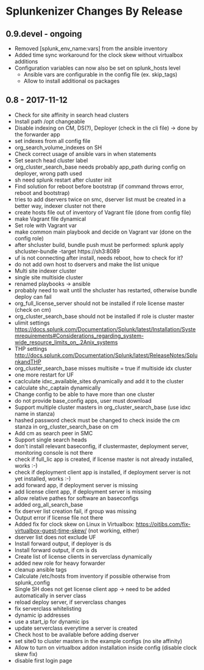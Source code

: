 Splunkenizer Changes By Release
===============================

## 0.9.devel - ongoing

* Removed [splunk_env_name:vars] from the ansible inventory
* Added time sync workaround for the clock skew without virtualbox additions
* Configuration variables can now also be set on splunk_hosts level
  * Ansible vars are configurable in the config file (ex. skip_tags)
  * Allow to install additional os packages

## 0.8 - 2017-11-12

* Check for site affinity in search head clusters
* Install path /opt changeable
* Disable indexing on CM, DS(?), Deployer (check in the cli file) -> done by the forwarder app
* set indexes from all config file
* org_search_volume_indexes on SH
* Check correct usage of ansible vars in when statements
* Set search head cluster label
* org_cluster_search_base needs probably app_path during config on deployer, wrong path used
* sh need splunk restart after cluster init
* Find solution for reboot before bootstrap (if command throws error, reboot and bootstrap)
* tries to add dservers twice on smc, dserver list must be created in a better way, indexer cluster not there
* create hosts file out of inventory of Vagrant file (done from config file)
* make Vagrant file dynamical
* Set role with Vagrant var
* make common main playbook and decide on Vagrant var (done on the config role)
* after shcluster build, bundle push must be performed: splunk apply shcluster-bundle -target https://sh3:8089
* uf is not connecting after install, needs reboot, how to check for it?
* do not add own host to dservers and make the list unique
* Multi site indexer cluster
* single site multiside cluster
* renamed playbooks -> ansible
* probably need to wait until the shcluster has restarted, otherwise bundle deploy can fail
* org_full_license_server should not be installed if role license master (check on cm)
* org_cluster_search_base should not be installed if role is cluster master
* ulimit settings https://docs.splunk.com/Documentation/Splunk/latest/Installation/Systemrequirements#Considerations_regarding_system-wide_resource_limits_on_.2Anix_systems
* THP settings http://docs.splunk.com/Documentation/Splunk/latest/ReleaseNotes/SplunkandTHP
* org_cluster_search_base misses multisite = true if multiside idx cluster
* one more restart for UF
* caclculate idxc_available_sites dynamically and add it to the cluster
* calculate shc_captain dynamically
* Change config to be able to have more than one cluster
* do not provide base_config apps, user must download
* Support multiple cluster masters in org_cluster_search_base (use idxc name in stanza)
* hashed password check must be changed to check inside the cm stanza in org_cluster_search_base on cm
* Add cm as search peer in SMC
* Support single search heads
* don't install relevant baseconfig, if clustermaster, deployment server, monitoring console is not there
* check if full_lic app is created, if license master is not already installed, works :-)
* check if deployment client app is installed, if deployment server is not yet installed, works :-)
* add forward app, if deployment server is missing
* add license client app, if deployment server is missing
* allow relative pathes for software an baseconfigs
* added org_all_search_base
* fix dserver list creation fail, if group was missing
* Output error if license file not there
* Added fix for clock skew on Linux in Virtualbox: https://oitibs.com/fix-virtualbox-guest-time-skew/ (not working, either)
* dserver list does not exclude UF
* Install forward output, if deployer is ds
* Install forward output, if cm is ds
* Create list of license clients in serverclass dynamically
* added new role for heavy forwarder
* cleanup ansible tags
* Calculate /etc/hosts from inventory if possible otherwise from splunk_config
* Single SH does not get license client app -> need to be added automatically in server class
* reload deploy server, if serverclass changes
* fix serverclass whitelisting
* dynamic ip addresses
* use a start_ip for dynamic ips
* update serverclass everytime a server is created
* Check host to be available before adding dserver
* set site0 to cluster masters in the example configs (no site affinity)
* Allow to turn on virtualbox addon installation inside config (disable clock skew fix)
* disable first login page
